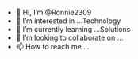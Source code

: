 - 👋 Hi, I’m @Ronnie2309
- 👀 I’m interested in ...Technology 
- 🌱 I’m currently learning ...Solutions 
- 💞️ I’m looking to collaborate on ...
- 📫 How to reach me ...

<!---
Ronnie2309/Ronnie is a ✨ special ✨ repository because its `README.md` (this file) appears on your GitHub profile.
You can click the Preview link to take a look at your changes.
--->

